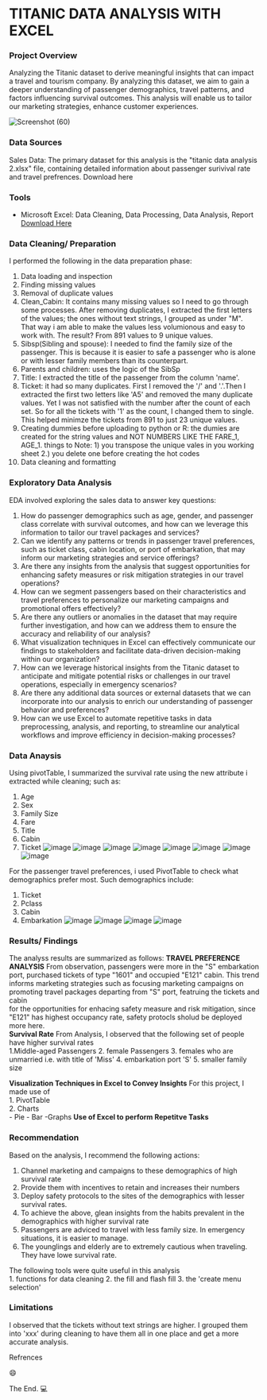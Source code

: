 # TITANIC DATA ANALYSIS WITH EXCEL
### Project Overview

Analyzing the Titanic dataset to derive meaningful insights that can impact a travel and tourism company. By analyzing this dataset, we aim to gain a deeper understanding of passenger demographics, travel patterns, and factors influencing survival outcomes. This analysis will enable us to tailor our marketing strategies, enhance customer experiences.

![Screenshot (60)](https://github.com/Uccodes/TITANIC-DATA-ANALYSIS-WITH-EXCEL/assets/122783699/451f78cc-fceb-45b8-a7b4-fb46f1f3e75c)

### Data Sources

Sales Data: The primary dataset for this analysis is the "titanic data analysis 2.xlsx" file, containing detailed information about passenger surivival rate and travel prefrences. Download here

### Tools

- Microsoft Excel: Data Cleaning, Data Processing, Data Analysis, Report [Download Here](https://microsoft.com)

### Data Cleaning/ Preparation
I performed the following in the data preparation phase:

1. Data loading and inspection
2. Finding missing values
3. Removal of duplicate values
4. Clean_Cabin:  It contains many missing values so I need to go through some processes. After removing duplicates, I extracted the first letters of the values; the ones without text strings, I grouped as under "M". That way i am able to make the values less volumionous and easy to work with. The result? From 891 values to 9 unique values.
5. Sibsp(Sibling and spouse): I needed to find the family size of the passenger. This is because it is easier to safe a passenger who is alone or with lesser family members than its counterpart.
6. Parents and children: uses the logic of the SibSp
7. Title: I extracted the title of the passenger from the column 'name'.
8. Ticket: it had so many duplicates. First I removed the '/' and '.'.Then I extracted the first two letters like 'A5' and removed the many duplicate values. Yet I was not satisfied with the number after the count of each set. So for all the tickets with '1' as the count, I changed them to single. This helped minimze the tickets from 891 to just 23 unique values.
9. Creating dummies before uploading to python or R: the dumies are created for the string values and NOT NUMBERS LIKE THE FARE_1, AGE_1. things to Note: 1) you transpose the unique vales in you working sheet 2.) you delete one before creating the hot codes
10. Data cleaning and formatting

### Exploratory Data Analysis
EDA involved exploring the sales data to answer key questions:
1. How do passenger demographics such as age, gender, and passenger class correlate with survival outcomes, and how can we leverage this information to tailor our travel packages and services?
2. Can we identify any patterns or trends in passenger travel preferences, such as ticket class, cabin location, or port of embarkation, that may inform our marketing strategies and service offerings?
3. Are there any insights from the analysis that suggest opportunities for enhancing safety measures or risk mitigation strategies in our travel operations?
4. How can we segment passengers based on their characteristics and travel preferences to personalize our marketing campaigns and promotional offers effectively?
5. Are there any outliers or anomalies in the dataset that may require further investigation, and how can we address them to ensure the accuracy and reliability of our analysis?
6. What visualization techniques in Excel can effectively communicate our findings to stakeholders and facilitate data-driven decision-making within our organization?
7. How can we leverage historical insights from the Titanic dataset to anticipate and mitigate potential risks or challenges in our travel operations, especially in emergency scenarios?
8. Are there any additional data sources or external datasets that we can incorporate into our analysis to enrich our understanding of passenger behavior and preferences?
9. How can we use Excel to automate repetitive tasks in data preprocessing, analysis, and reporting, to streamline our analytical workflows and improve efficiency in decision-making processes?


### Data Anaysis
Using pivotTable, I summarized the survival rate using the new attribute i extracted while cleaning; such as:
1. Age
2. Sex
3. Family Size
4. Fare
5. Title
6. Cabin
7. Ticket
![image](https://github.com/Uccodes/TITANIC-DATA-ANALYSIS-WITH-EXCEL/assets/122783699/f716e5fb-6e77-4430-a0b7-51217b430d23)
![image](https://github.com/Uccodes/TITANIC-DATA-ANALYSIS-WITH-EXCEL/assets/122783699/2cfd8a32-898a-45e3-aedf-db6dd4bff434)
![image](https://github.com/Uccodes/TITANIC-DATA-ANALYSIS-WITH-EXCEL/assets/122783699/fb3af3a2-7163-4928-bc43-05374bd52a3b)
![image](https://github.com/Uccodes/TITANIC-DATA-ANALYSIS-WITH-EXCEL/assets/122783699/224f0b24-26ab-4be6-8bb3-5d34d3a4f87b)
![image](https://github.com/Uccodes/TITANIC-DATA-ANALYSIS-WITH-EXCEL/assets/122783699/8b7f029a-de1f-4891-924a-229ff3dcefcb)
![image](https://github.com/Uccodes/TITANIC-DATA-ANALYSIS-WITH-EXCEL/assets/122783699/5fc3a411-fb87-46c3-ac76-a26d27afb35d)
![image](https://github.com/Uccodes/TITANIC-DATA-ANALYSIS-WITH-EXCEL/assets/122783699/334b2bd3-3db8-4f80-b36f-2ecc60ba51f4)
![image](https://github.com/Uccodes/TITANIC-DATA-ANALYSIS-WITH-EXCEL/assets/122783699/c904a75d-47ec-4739-8361-85cebb51af12)

For the passenger travel preferences, i used PivotTable to check what demographics prefer most. Such demographics include:
1. Ticket
2. Pclass
3. Cabin
4. Embarkation
![image](https://github.com/Uccodes/TITANIC-DATA-ANALYSIS-WITH-EXCEL/assets/122783699/11a4b044-a0f6-4ff9-b3db-6d99a5b2fde0)
![image](https://github.com/Uccodes/TITANIC-DATA-ANALYSIS-WITH-EXCEL/assets/122783699/304d5611-bcfd-4a90-a4c8-45496fa3b1c2)
![image](https://github.com/Uccodes/TITANIC-DATA-ANALYSIS-WITH-EXCEL/assets/122783699/075a278d-dd64-4327-8fb0-c713c713fd64)
![image](https://github.com/Uccodes/TITANIC-DATA-ANALYSIS-WITH-EXCEL/assets/122783699/5a008135-b8db-41a5-8f93-12de9255e615)


### Results/ Findings
The analyss results are summarized as follows:
**TRAVEL PREFERENCE ANALYSIS**
From observation, passengers were more in the "S" embarkation port, purchased tickets of type "1601" and occupied "E121" cabin.	
This trend informs marketing strategies such as focusing marketing campaigns on promoting travel packages departing from "S" port, featruing the tickets and cabin	
for the opportunities for enhacing safety measure and risk mitigation, since "E121" has highest occupancy rate, safety protocls sholud be deployed more here.	
**Survival Rate** 
From Analysis, I observed that the following set of people have higher survival rates	
	1.Middle-aged Passengers
	2. female Passengers
	3. females who are unmarried i.e. with title of 'Miss'
	4. embarkation port 'S'
	5. smaller family size

 **Visualization Techniques in Excel to Convey Insights**
For this project, I made use of		
	1. PivotTable	
	2. Charts	
		- Pie
		- Bar
		 -Graphs
**Use of Excel to perform Repetitve Tasks**
 
### Recommendation 

Based on the analysis, I recommend the following actions:

1. Channel marketing and campaigns to these demographics of high survival rate 
2. Provide them with incentives to retain and increases their numbers
3. Deploy safety protocols to the sites of the demographics with lesser survival rates.
4. To achieve the above, glean insights from the habits prevalent in the demographics with higher survival rate
5.  Passengers are adviced to travel with less family size. In emergency situations, it is easier to manage.
6.  The younglings and elderly are to extremely cautious when traveling. They have lowe survival rate.

The following tools were quite useful in this analysis	
	1. functions for data cleaning
	2. the fill and flash fill 
	3. the 'create menu selection'

### Limitations

I observed that the tickets without text strings are higher. I grouped them into 'xxx' during cleaning to have them all in one place and get a more accurate analysis.


Refrences


😄

The End. 💻
